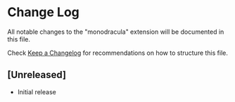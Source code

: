 # Change Log

All notable changes to the "monodracula" extension will be documented in this file.

Check [Keep a Changelog](http://keepachangelog.com/) for recommendations on how to structure this file.

## [Unreleased]

- Initial release
